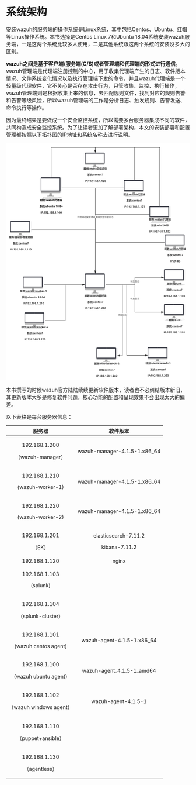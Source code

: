 # 系统架构

安装wazuh的服务端的操作系统是Linux系统，其中包括Centos、Ubuntu、红帽等Linux操作系统。本书选择是Centos Linux 7和Ubuntu 18.04系统安装wazuh服务端，一是这两个系统比较多人使用，二是其他系统跟这两个系统的安装没多大的区别。

**wazuh之间是基于客户端/服务端(C/S)或者管理端和代理端的形式进行通信**。wazuh管理端是代理端注册控制的中心，用于收集代理端产生的日志、软件版本情况、文件系统变化情况以及执行管理端下发的命令，并且wazuh代理端是一个轻量级代理软件，它不关心是否存在攻击行为，只管收集、监控、执行操作，wazuh管理端则是根据收集上来的信息，去匹配规则文件，找到对应的规则告警和告警等级风险，所以wazuh管理端的工作是分析日志、触发规则、告警发送、命令执行等操作。

因为最终结果是要做成一个安全监控系统，所以需要多台服务器集成不同的软件，共同构造成安全监控系统。为了让读者更加了解部署架构，本文的安装部署和配置管理都按照以下拓扑图的IP地址和系统名称去进行说明。

![系统架构图](../../.gitbook/assets/服务器架构图.png)

本书撰写的时候wazuh官方陆陆续续更新软件版本，读者也不必纠结版本新旧，其更新版本大多是修复软件问题，核心功能的配置和呈现效果不会出现太大的偏差。

以下表格是每台服务器信息：



|                        服务器                       |                       软件版本                      |
| :----------------------------------------------: | :---------------------------------------------: |
|    <p>192.168.1.200</p><p>（wazuh-manager）</p>    |          wazuh-manager-4.1.5-1.x86\_64          |
|    <p>192.168.1.210</p><p>(wazuh-worker-1)</p>   |          wazuh-manager-4.1.5-1.x86\_64          |
|    <p>192.168.1.220</p><p>(wazuh-worker-2)</p>   |          wazuh-manager-4.1.5-1.x86\_64          |
|          <p>192.168.1.201</p><p>（EK）</p>         | <p>elasticsearch-7.11.2</p><p>kibana-7.11.2</p> |
|                   192.168.1.120                  |                      nginx                      |
|        <p>192.168.1.103</p><p>(splunk)</p>       |                                                 |
|    <p>192.168.1.104</p><p>（splunk-cluster）</p>   |                                                 |
|  <p>192.168.1.101</p><p>(wazuh centos agent)</p> |           wazuh-agent-4.1.5-1.x86\_64           |
|  <p>192.168.1.100</p><p>（wazuh ubuntu agent）</p> |           wazuh-agent\_4.1.5-1\_amd64           |
| <p>192.168.1.102</p><p>（wazuh windows agent）</p> |               wazuh-agent-4.1.5-1               |
|    <p>192.168.1.110</p><p>（puppet+ansible）</p>   |                                                 |
|      <p>192.168.1.130</p><p>（agentless）</p>      |                                                 |





